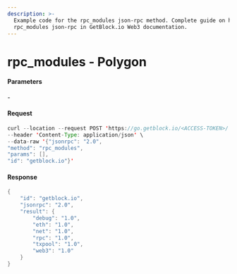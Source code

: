 ```yaml
---
description: >-
  Example code for the rpc_modules json-rpc method. Сomplete guide on how to use
  rpc_modules json-rpc in GetBlock.io Web3 documentation.
---
```


# rpc\_modules - Polygon

#### Parameters

\-

#### Request

```java
curl --location --request POST 'https://go.getblock.io/<ACCESS-TOKEN>/' \
--header 'Content-Type: application/json' \
--data-raw '{"jsonrpc": "2.0",
"method": "rpc_modules",
"params": [],
"id": "getblock.io"}'
```

#### Response

```java
{
    "id": "getblock.io",
    "jsonrpc": "2.0",
    "result": {
        "debug": "1.0",
        "eth": "1.0",
        "net": "1.0",
        "rpc": "1.0",
        "txpool": "1.0",
        "web3": "1.0"
    }
}
```
